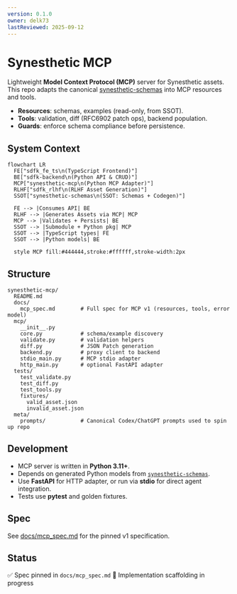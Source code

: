 ```yaml
---
version: 0.1.0
owner: delk73
lastReviewed: 2025-09-12
---
```


# Synesthetic MCP

Lightweight **Model Context Protocol (MCP)** server for Synesthetic assets.  
This repo adapts the canonical [synesthetic-schemas](https://github.com/delk73/synesthetic-schemas) into MCP resources and tools.

- **Resources**: schemas, examples (read-only, from SSOT).  
- **Tools**: validation, diff (RFC6902 patch ops), backend population.  
- **Guards**: enforce schema compliance before persistence.


## System Context

```mermaid
flowchart LR
  FE["sdfk_fe_ts\n(TypeScript Frontend)"]
  BE["sdfk-backend\n(Python API & CRUD)"]
  MCP["synesthetic-mcp\n(Python MCP Adapter)"]
  RLHF["sdfk_rlhf\n(RLHF Asset Generation)"]
  SSOT["synesthetic-schemas\n(SSOT: Schemas + Codegen)"]

  FE --> |Consumes API| BE
  RLHF --> |Generates Assets via MCP| MCP
  MCP --> |Validates + Persists| BE
  SSOT --> |Submodule + Python pkg| MCP
  SSOT --> |TypeScript types| FE
  SSOT --> |Python models| BE

  style MCP fill:#444444,stroke:#ffffff,stroke-width:2px
```

## Structure

```
synesthetic-mcp/
  README.md
  docs/
    mcp_spec.md        # Full spec for MCP v1 (resources, tools, error model)
  mcp/
    __init__.py
    core.py            # schema/example discovery
    validate.py        # validation helpers
    diff.py            # JSON Patch generation
    backend.py         # proxy client to backend
    stdio_main.py      # MCP stdio adapter
    http_main.py       # optional FastAPI adapter
  tests/
    test_validate.py
    test_diff.py
    test_tools.py
    fixtures/
      valid_asset.json
      invalid_asset.json
  meta/
    prompts/           # Canonical Codex/ChatGPT prompts used to spin up repo
```

## Development

* MCP server is written in **Python 3.11+**.
* Depends on generated Python models from [`synesthetic-schemas`](https://github.com/delk73/synesthetic-schemas).
* Use **FastAPI** for HTTP adapter, or run via **stdio** for direct agent integration.
* Tests use **pytest** and golden fixtures.

## Spec

See [docs/mcp\_spec.md](docs/mcp_spec.md) for the pinned v1 specification.

## Status

✅ Spec pinned in `docs/mcp_spec.md`
🚧 Implementation scaffolding in progress

